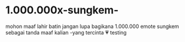 # 1.000.000x-sungkem-
mohon maaf lahir batin
jangan lupa bagikana 1.000.000 emote sungkem
sebagai tanda maaf kalian 
-yang tercinta 💗
testing